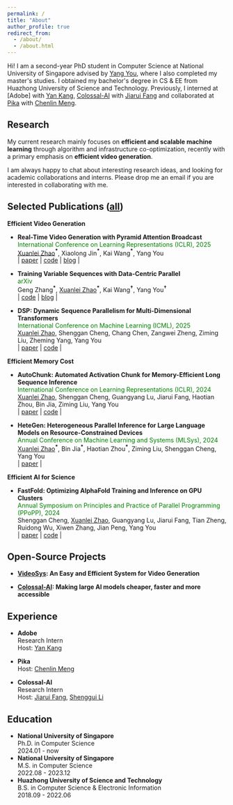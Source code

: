 ```yaml
---
permalink: /
title: "About"
author_profile: true
redirect_from: 
  - /about/
  - /about.html
---
```


Hi! I am a second-year PhD student in Computer Science at National University of Singapore advised by [Yang You](https://www.comp.nus.edu.sg/~youy/), where I also completed my master's studies. I obtained my bachelor's degree in CS & EE from Huazhong University of Science and Technology. Previously, I interned at [Adobe] with [Yan Kang](https://research.adobe.com/person/yan-kang/), [Colossal-AI](https://github.com/hpcaitech/ColossalAI) with [Jiarui Fang](https://fangjiarui.github.io/) and collaborated at [Pika](https://pika.art/about) with [Chenlin Meng](https://cs.stanford.edu/~chenlin/).

Research
------

My current research mainly focuses on **efficient and scalable machine learning** through algorithm and infrastructure co-optimization, recently with a primary emphasis on **efficient video generation**.

I am always happy to chat about interesting research ideas, and looking for academic collaborations and interns. Please drop me an email if you are interested in collaborating with me.


Selected Publications ([all](https://oahzxl.github.io/publications/))
------

**Efficient Video Generation**

* <b>Real-Time Video Generation with Pyramid Attention Broadcast</b> \
  <span style="color:green;">International Conference on Learning Representations (ICLR), 2025</span> \
  <u>Xuanlei Zhao</u><b><sup>\*</sup></b>, Xiaolong Jin<b><sup>\*</sup></b>, Kai Wang<b><sup>*</sup></b>, Yang You \
  | [paper](https://arxiv.org/abs/2408.12588) | [code](https://github.com/NUS-HPC-AI-Lab/VideoSys) | [blog](https://oahzxl.github.io/PAB/) |

* <b>Training Variable Sequences with Data-Centric Parallel</b> \
  <span style="color:green;">arXiv</span> \
  Geng Zhang<b><sup>\*</sup></b>, <u>Xuanlei Zhao</u><b><sup>\*</sup></b>, Kai Wang<b><sup>†</sup></b>, Yang You<b><sup>†</sup></b> \
  | [code](https://github.com/NUS-HPC-AI-Lab/VideoSys) | [blog](https://oahzxl.github.io/DCP/) |

* <b>DSP: Dynamic Sequence Parallelism for Multi-Dimensional Transformers</b> \
  <span style="color:green;">International Conference on Machine Learning (ICML), 2025</span> \
  <u>Xuanlei Zhao</u>, Shenggan Cheng, Chang Chen, Zangwei Zheng, Ziming Liu, Zheming Yang, Yang You \
  | [paper](https://arxiv.org/abs/2403.10266) | [code](https://github.com/NUS-HPC-AI-Lab/VideoSys) |

**Efficient Memory Cost**

* <b>AutoChunk: Automated Activation Chunk for Memory-Efficient Long Sequence Inference</b> \
  <span style="color:green;">International Conference on Learning Representations (ICLR), 2024</span> \
  <u>Xuanlei Zhao</u>, Shenggan Cheng, Guangyang Lu, Jiarui Fang, Haotian Zhou, Bin Jia, Ziming Liu, Yang You \
  | [paper](https://arxiv.org/abs/2401.10652) | [code](https://github.com/hpcaitech/ColossalAI/tree/main/colossalai/autochunk) |

* <b>HeteGen: Heterogeneous Parallel Inference for Large Language Models on Resource-Constrained Devices</b> \
  <span style="color:green;">Annual Conference on Machine Learning and Systems (MLSys), 2024</span> \
  <u>Xuanlei Zhao</u><b><sup>\*</sup></b>, Bin Jia<b><sup>\*</sup></b>, Haotian Zhou<b><sup>\*</sup></b>, Ziming Liu, Shenggan Cheng, Yang You \
  | [paper](https://arxiv.org/abs/2403.01164) |

**Efficient AI for Science**

* <b>FastFold: Optimizing AlphaFold Training and Inference on GPU Clusters</b> \
  <span style="color:green;">Annual Symposium on Principles and Practice of Parallel Programming (PPoPP), 2024</span> \
  Shenggan Cheng, <u>Xuanlei Zhao</u>, Guangyang Lu, Jiarui Fang, Tian Zheng, Ruidong Wu, Xiwen Zhang, Jian Peng, Yang You \
  | [paper](https://dl.acm.org/doi/10.1145/3627535.3638465) | [code](https://github.com/hpcaitech/FastFold) |

Open-Source Projects
------

* **[VideoSys](https://github.com/NUS-HPC-AI-Lab/VideoSys): An Easy and Efficient System for Video Generation**

* **[Colossal-AI](https://github.com/hpcaitech/ColossalAI): Making large AI models cheaper, faster and more accessible**

Experience
------

* **Adobe** \
  Research Intern \
  Host: [Yan Kang](https://research.adobe.com/person/yan-kang/)

* **Pika** \
  Host: [Chenlin Meng](https://cs.stanford.edu/~chenlin/)

* **Colossal-AI** \
  Research Intern \
  Host: [Jiarui Fang](https://fangjiarui.github.io/), [Shenggui Li](https://franklee.xyz/)

Education
------
* **National University of Singapore** \
  Ph.D. in Computer Science \
  2024.01 - now
* **National University of Singapore** \
  M.S. in Computer Science \
  2022.08 - 2023.12
* **Huazhong University of Science and Technology** \
  B.S. in Computer Science & Electronic Information \
  2018.09 - 2022.06